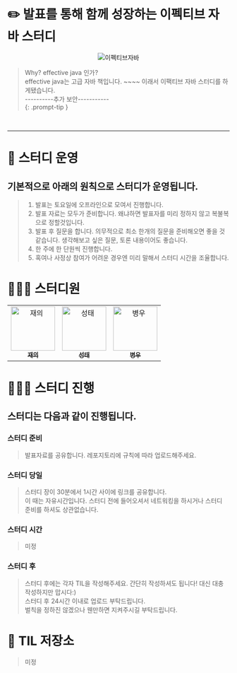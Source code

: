 # ✏️ 발표를 통해 함께 성장하는 이펙티브 자바 스터디 

<p align="center">
  <img src="https://github.com/In-houseStudyGroup/Effective-Java-Study/assets/77370682/209ff8b3-a9d4-46a2-a276-0b51f0cf73bb" alt="이펙티브자바" />
</p>

> Why? effective java 인가?<br>
> effective java는 고급 자바 책입니다. ~~~~ 이래서 이팩티브 자바 스터디를 하게됐습니다.<br>
> ----------추가 보안-----------<br>
{: .prompt-tip }

<br>

---

# 🚀 스터디 운영

## 기본적으로 아래의 원칙으로 스터디가 운영됩니다.

> 1. 발표는 토요일에 오프라인으로 모여서 진행합니다.
> 2. 발표 자료는 모두가 준비합니다. 왜냐하면 발표자를 미리 정하지 않고 복불복으로 정할것입니다.
> 3. 발표 후 질문을 합니다. 의무적으로 최소 한개의 질문을 준비해오면 좋을 것 같습니다. 생각해보고 싶은 질문, 토론 내용이어도 좋습니다.
> 4. 한 주에 한 단원씩 진행합니다.
> 5. 혹여나 사정상 참여가 어려운 경우엔 미리 말해서 스터디 시간을 조율합니다.  

# 🙋🙋‍♀️ 스터디원

<table>
  <tr>
     <td align="center"><a href="https://github.com/Jaewui">
     <img src="https://avatars.githubusercontent.com/u/91453093?v=4" width="100px;" alt="재의"/>
     <br /><sub><b>재의</b></sub></a><br />
   </td>
    <td align="center"><a href="https://github.com/tjdxo1193">
    <img src="https://avatars.githubusercontent.com/u/28583697?v=4" width="100px;" alt="성태"/>
    <br /><sub><b>성태</b></sub></a><br />
    </td>
    <td align="center"><a href="https://github.com/4862abd">
    <img src="https://avatars.githubusercontent.com/u/77370682?v=4" width="100px;" alt="병우"/>
    <br /><sub><b>병우</b></sub></a><br />
    </td>
</tr>
</table>

# 🏃🏃‍♀️ 스터디 진행

## 스터디는 다음과 같이 진행됩니다.

### 스터디 준비

> 발표자료를 공유합니다. 레포지토리에 규칙에 따라 업로드해주세요.

### 스터디 당일

> 스터디 장이 30분에서 1시간 사이에 링크를 공유합니다.<br>
> 이 때는 자유시간입니다. 스터디 전에 들어오셔서 네트워킹을 하시거나 스터디 준비를 하셔도 상관없습니다.

### 스터디 시간

> 미정

### 스터디 후

> 스터디 후에는 각자 TIL을 작성해주세요. 간단히 작성하셔도 됩니다! 대신 대충 작성하지만 맙시다:)<br>
> 스터디 후 24시간 이내로 업로드 부탁드립니다.<br>
> 벌칙을 정하진 않겠으나 웬만하면 지켜주시길 부탁드립니다.<br>


# 🌟 TIL 저장소

> 미정
